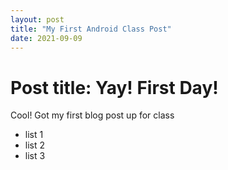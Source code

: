 ```yaml
---
layout: post
title: "My First Android Class Post"
date: 2021-09-09
---
```

# Post title: Yay! First Day!

Cool! Got my first blog post up for class

* list 1
* list 2
* list 3

